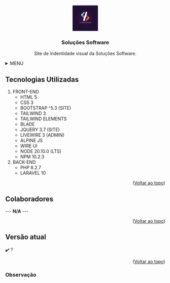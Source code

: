 <!--
Readme template -> https://github.com/othneildrew/Best-README-Template
## Guards - Table - Model
    web - user - developer
## Sessões
    client: client,
    login_client: boolean

## Cokkies
-->

<a name="readme-top"></a>

<!-- PROJETO LOGO -->
<br />
<div align="center">
  <a href="https://github.com/Tiago-Alves-dos-Santos/company">
    <img src="public/img/company/solucoes_software.png" alt="Logo" width="80" height="80">
  </a>

  <h3 align="center">Soluções Software</h3>

  <p align="center">
    Site de indentidade visual da Soluções Software.
  </p>
</div>




<!-- MENU -->
<details>
  <summary>MENU</summary>
  <ol>
    <li><a href="#tecnologias-utilizadas">Tecnologias Utilizadas</a></li>
    <li><a href="#colaboradores">Colaboradores</a></li>
    <li><a href="#versão-atual">Versão atual</a></li>
    <li><a href="#observação">Observação</a></li>
  </ol>
</details>

## Tecnologias Utilizadas
1. FRONT-END
    * HTML 5
    * CSS 3
    * BOOTSTRAP ^5.3 (SITE)
    * TAILWIND 3
    * TAILWIND ELEMENTS
    * BLADE
    * JQUERY 3.7 (SITE)
    * LIVEWIRE 3 (ADMIN)
    * ALPINE JS
    * WIRE UI
    * NODE 20.10.0 (LTS)
    * NPM 10.2.3
2. BACK-END
    * PHP 8.2.7
    * LARAVEL 10



<p align="right">(<a href="#readme-top">Voltar ao topo</a>)</p>



<!-- COLABORADORES -->
## Colaboradores
 --- **N/A** ---

<p align="right">(<a href="#readme-top">Voltar ao topo</a>)</p>


## Versão atual
:heavy_check_mark:  ?


<p align="right">(<a href="#readme-top">Voltar ao topo</a>)</p>


### Observação
 <!-- Link da API: https://covid19-brazil-api.vercel.app/ -->

